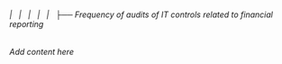 ###### |   |   |   |   |   ├── Frequency of audits of IT controls related to financial reporting

*Add content here*